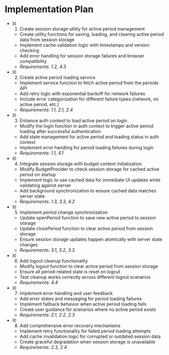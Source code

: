 # Implementation Plan

- [x] 1. Create session storage utility for active period management

  - Create utility functions for saving, loading, and clearing active period data from session storage
  - Implement cache validation logic with timestamps and version checking
  - Add error handling for session storage failures and browser compatibility
  - _Requirements: 1.2, 4.3_

- [x] 2. Create active period loading service

  - Implement service function to fetch active period from the periods API
  - Add retry logic with exponential backoff for network failures
  - Include error categorization for different failure types (network, no active period, etc.)
  - _Requirements: 1.1, 2.1, 2.4_

- [x] 3. Enhance auth context to load active period on login

  - Modify the login function in auth context to trigger active period loading after successful authentication
  - Add state management for active period and loading status in auth context
  - Implement error handling for period loading failures during login
  - _Requirements: 1.1, 4.1_

- [x] 4. Integrate session storage with budget context initialization

  - Modify BudgetProvider to check session storage for cached active period on startup
  - Implement logic to use cached data for immediate UI updates while validating against server
  - Add background synchronization to ensure cached data matches server state
  - _Requirements: 1.3, 3.3, 4.2_

- [x] 5. Implement period change synchronization

  - Update openPeriod function to save new active period to session storage
  - Update closePeriod function to clear active period from session storage
  - Ensure session storage updates happen atomically with server state changes
  - _Requirements: 3.1, 3.2, 3.3_

- [x] 6. Add logout cleanup functionality

  - Modify logout function to clear active period from session storage
  - Ensure all period-related state is reset on logout
  - Test cleanup works correctly across different logout scenarios
  - _Requirements: 4.4_

- [x] 7. Implement error handling and user feedback

  - Add error states and messaging for period loading failures
  - Implement fallback behavior when active period loading fails
  - Create user guidance for scenarios where no active period exists
  - _Requirements: 2.1, 2.2, 2.3_

- [x] 8. Add comprehensive error recovery mechanisms

  - Implement retry functionality for failed period loading attempts
  - Add cache invalidation logic for corrupted or outdated session data
  - Create graceful degradation when session storage is unavailable
  - _Requirements: 2.3, 2.4_
